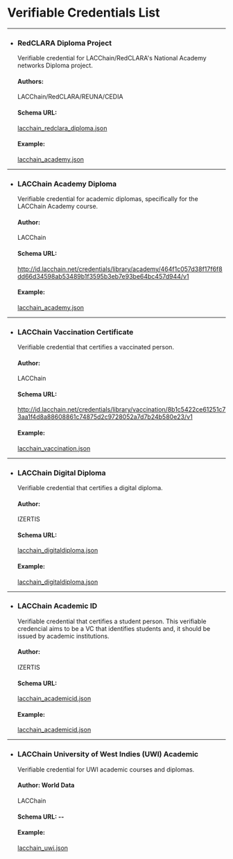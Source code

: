 # Verifiable Credentials List

---

- ### RedCLARA Diploma Project
  Verifiable credential for LACChain/RedCLARA's National Academy networks Diploma project.
  #### Authors:
  LACChain/RedCLARA/REUNA/CEDIA
  #### Schema URL:
  [lacchain_redclara_diploma.json](./schemas/lacchain_redclara_diploma.json)
  #### Example:
  [lacchain_academy.json](./examples/lacchain_redclara_diploma.json)

---

- ### LACChain Academy Diploma
  Verifiable credential for academic diplomas, specifically for the LACChain Academy course.
  #### Author:
  LACChain
  #### Schema URL:
  http://id.lacchain.net/credentials/library/academy/464f1c057d38f17f6f8dd66d34598ab53489b1f3595b3eb7e93be64bc457d944/v1
  #### Example:
  [lacchain_academy.json](./examples/lacchain_academy.json)

---

- ### LACChain Vaccination Certificate
  Verifiable credential that certifies a vaccinated person.
  #### Author:
  LACChain
  #### Schema URL:
  http://id.lacchain.net/credentials/library/vaccination/8b1c5422ce61251c73aa1f4d8a88608861c74875d2c9728052a7d7b24b580e23/v1
  #### Example:
  [lacchain_vaccination.json](./examples/lacchain_vaccination.json)

---

- ### LACChain Digital Diploma
  Verifiable credential that certifies a digital diploma.
  #### Author:
  IZERTIS
  #### Schema URL:
  [lacchain_digitaldiploma.json](./schemas/lacchain_digitaldiploma.json)
  #### Example:
  [lacchain_digitaldiploma.json](./examples/lacchain_digitaldiploma.json)

---

- ### LACChain Academic ID
  Verifiable credential that certifies a student person. This verifiable credencial aims to be a VC that identifies students and, it should be issued by academic institutions.
  #### Author:
  IZERTIS
  #### Schema URL:
  [lacchain_academicid.json](./schemas/lacchain_academicid.json)
  #### Example:
  [lacchain_academicid.json](./examples/lacchain_academicid.json)

---

- ### LACChain University of West Indies (UWI) Academic
  Verifiable credential for UWI academic courses and diplomas.
  #### Author: World Data
  LACChain
  #### Schema URL: --
  #### Example:
  [lacchain_uwi.json](./examples/lacchain_uwi.json)
